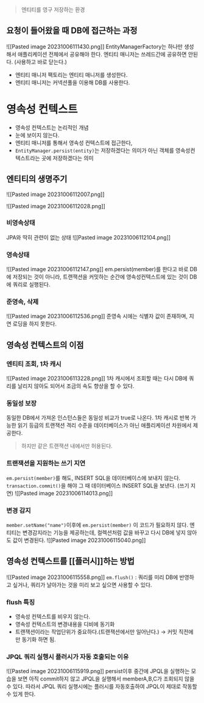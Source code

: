 >엔티티를 영구 저장하는 환경

## 요청이 들어왔을 때 DB에 접근하는 과정
![[Pasted image 20231006111430.png]]
EntityManagerFactory는 하나만 생성해서 애플리케이션 전체에서 공유해야 한다.
엔티티 매니저는 쓰레드간에 공유하면 안된다. (사용하고 바로 닫는다.)
- 엔티티 매니저 팩토리는 엔티티 매니저를 생성한다.
- 엔티티 매니저는 커넥션풀을 이용해 DB를 사용한다.

# 영속성 컨텍스트
- 영속성 컨텍스트는 논리적인 개념
- 눈에 보이지 않는다.
- 엔티티 매니저를 통해서 영속성 컨텍스트에 접근한다,
- `EntityManager.persist(entity)`는 저장하겠다는 의미가 아닌 객체를 영속성컨텍스트라는 곳에 저장하겠다는 의미

## 엔티티의 생명주기
![[Pasted image 20231006112007.png]]

![[Pasted image 20231006112028.png]]

### 비영속상태
JPA와 딱히 관련이 없는 상태
![[Pasted image 20231006112104.png]]
### 영속상태
![[Pasted image 20231006112147.png]]
em.persist(member)를 한다고 바로 DB에 저장되는 것이 아니라,
트랜잭션을 커밋하는 순간에 영속성컨텍스트에 있는 것이 DB에 쿼리로 실행된다.

### 준영속, 삭제
![[Pasted image 20231006112536.png]]
준영속 시에는 식별자 값이 존재하며, 지연 로딩을 하지 못한다.
## 영속성 컨텍스트의 이점

### 엔티티 조회, 1차 캐시
![[Pasted image 20231006113228.png]]
1차 캐시에서 조회할 때는 다시 DB에 쿼리를 날리지 않아도 되어서 조금의 속도 향상을 할 수 있다. 
### 동일성 보장
동일한 DB에서 가져온 인스턴스들은 동일성 비교가 true로 나온다.
1차 캐시로 반복 가능한 읽기 등급의 트랜잭션 격리 수준을 데이터베이스가 아닌 애플리케이션 차원에서 제공한다. 
> 하지만 같은 트랜잭션 내에서만 허용된다.
### 트랜잭션을 지원하는 쓰기 지연
`em.persist(member)`를 해도, INSERT SQL을 데이터베이스에 보내지 않는다.
`transaction.commit()`을 해야 그 때 데이터베이스 INSERT SQL을 보낸다. (쓰기 지연)
![[Pasted image 20231006114013.png]]
### 변경 감지
`member.setName("name")`이후에 
`em.persist(member)` 이 코드가 필요하지 않다.
엔티티는 변경감지라는 기능을 제공하는데, 컬렉션처럼 값을 바꾸고 다시 DB에 넣지 않아도 값이 변경된다.
![[Pasted image 20231006115040.png]]
## 영속성 컨텍스트를 [[플러시]]하는 방법
![[Pasted image 20231006115558.png]]
`em.flush()` : 쿼리를 미리 DB에 반영하고 싶거나, 쿼리가 날아가는 것을 미리 보고 싶으면 사용할 수 있다.
### flush 특징
- 영속성 컨텍스트를 비우지 않는다.
- 영속성 컨텍스트의 변경내용을 디비에 동기화
- 트랜잭션이라는 작업단위가 중요하다.(트랜잭션에서만 일어난다.) → 커밋 직전에만 동기화 하면 됨.

### JPQL 쿼리 실행시 플러시가 자동 호출되는 이유
![[Pasted image 20231006115919.png]]
persist이후 중간에 JPQL을 실행하는 모습을 보면 아직 commit하지 않고  JPQL을 실행해서 memberA,B,C가 조회되지 않을 수 있다. 따라서 JPQL 쿼리 실행시에는 플러시를 자동호출하여 JPQL이 제대로 작동할 수 있게 한다.